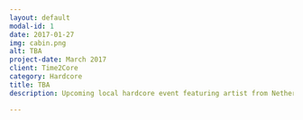 ```yaml
---
layout: default
modal-id: 1
date: 2017-01-27
img: cabin.png
alt: TBA
project-date: March 2017
client: Time2Core
category: Hardcore
title: TBA
description: Upcoming local hardcore event featuring artist from Netherland.

---
```

